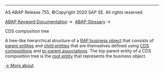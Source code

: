   

* * *

AS ABAP Release 755, ©Copyright 2020 SAP SE. All rights reserved.

[ABAP Keyword Documentation](javascript:call_link\('abenabap.htm'\)) →  [ABAP Glossary](javascript:call_link\('abenabap_glossary.htm'\)) → 

CDS composition tree

A tree-like hierarchical structure of a [RAP business object](javascript:call_link\('abenrap_bo_glosry.htm'\) "Glossary Entry") that consists of [parent entities](javascript:call_link\('abenparent_entity_glosry.htm'\) "Glossary Entry") and [child entities](javascript:call_link\('abenparent_entity_glosry.htm'\) "Glossary Entry") that are themselves defined using [CDS compositions](javascript:call_link\('abencds_composition_glosry.htm'\) "Glossary Entry") and [to-parent associations](javascript:call_link\('abento_parent_association_glosry.htm'\) "Glossary Entry"). The top parent entity of a CDS composition tree is the [root entity](javascript:call_link\('abenroot_entity_glosry.htm'\) "Glossary Entry") that represents the business object.

[→ More about](javascript:call_link\('abencds_business_objects.htm'\))